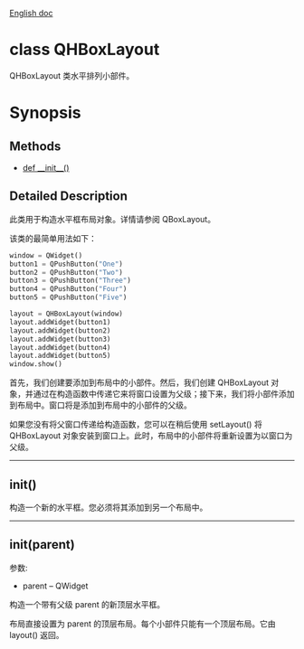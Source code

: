 
[English doc](QHBoxLayout.md)

# class QHBoxLayout

QHBoxLayout 类水平排列小部件。


# Synopsis

## Methods

- [def \_\_init__()](#init)

## Detailed Description

此类用于构造水平框布局对象。详情请参阅 QBoxLayout。

该类的最简单用法如下：

```python
window = QWidget()
button1 = QPushButton("One")
button2 = QPushButton("Two")
button3 = QPushButton("Three")
button4 = QPushButton("Four")
button5 = QPushButton("Five")

layout = QHBoxLayout(window)
layout.addWidget(button1)
layout.addWidget(button2)
layout.addWidget(button3)
layout.addWidget(button4)
layout.addWidget(button5)
window.show()
```

首先，我们创建要添加到布局中的小部件。然后，我们创建 QHBoxLayout 对象，并通过在构造函数中传递它来将窗口设置为父级；接下来，我们将小部件添加到布局中。窗口将是添加到布局中的小部件的父级。

如果您没有将父窗口传递给构造函数，您可以在稍后使用 setLayout() 将 QHBoxLayout 对象安装到窗口上。此时，布局中的小部件将重新设置为以窗口为父级。


--------------------------------
## __init__()

构造一个新的水平框。您必须将其添加到另一个布局中。


--------------------------------
## __init__(parent)

参数:

- parent – QWidget

构造一个带有父级 parent 的新顶层水平框。

布局直接设置为 parent 的顶层布局。每个小部件只能有一个顶层布局。它由 layout() 返回。
